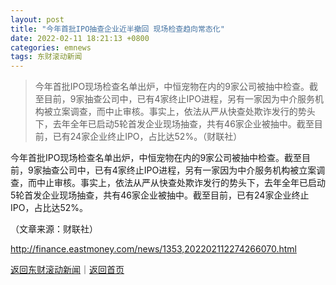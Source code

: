```yaml
---
layout: post
title: "今年首批IPO抽查企业近半撤回 现场检查趋向常态化"
date: 2022-02-11 18:21:13 +0800
categories: emnews
tags: 东财滚动新闻
---
```

> 今年首批IPO现场检查名单出炉，中恒宠物在内的9家公司被抽中检查。截至目前，9家抽查公司中，已有4家终止IPO进程，另有一家因为中介服务机构被立案调查，而中止审核。事实上，依法从严从快查处欺诈发行的势头下，去年全年已启动5轮首发企业现场抽查，共有46家企业被抽中。截至目前，已有24家企业终止IPO，占比达52%。（财联社）

<p>今年首批IPO现场检查名单出炉，中恒宠物在内的9家公司被抽中检查。截至目前，9家抽查公司中，已有4家终止IPO进程，另有一家因为中介服务机构被立案调查，而中止审核。事实上，依法从严从快查处欺诈发行的势头下，去年全年已启动5轮首发企业现场抽查，共有46家企业被抽中。截至目前，已有24家企业终止IPO，占比达52%。</p><p class="em_media">（文章来源：财联社）</p>

<http://finance.eastmoney.com/news/1353,202202112274266070.html>

[返回东财滚动新闻](//finews.withounder.com/emnews/)｜[返回首页](//finews.withounder.com/)